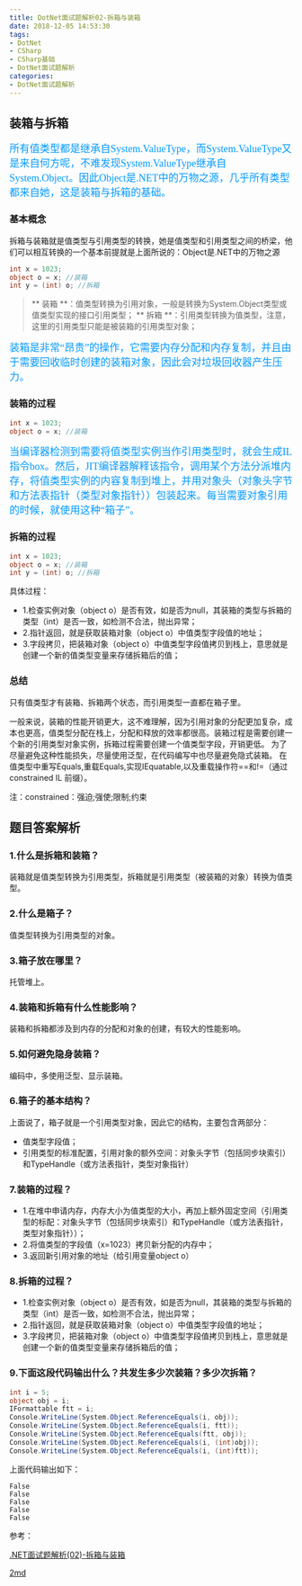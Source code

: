 ```yaml
---
title: DotNet面试题解析02-拆箱与装箱
date: 2018-12-05 14:53:30
tags:
- DotNet
- CSharp
- CSharp基础
- DotNet面试题解析
categories: 
- DotNet面试题解析
---
```

## 装箱与拆箱

<font color=#0099ff size=4 face="黑体">
所有值类型都是继承自System.ValueType，而System.ValueType又是来自何方呢，不难发现System.ValueType继承自System.Object。因此Object是.NET中的万物之源，几乎所有类型都来自她，这是装箱与拆箱的基础。</font>

### 基本概念

拆箱与装箱就是值类型与引用类型的转换，她是值类型和引用类型之间的桥梁，他们可以相互转换的一个基本前提就是上面所说的：Object是.NET中的万物之源

```csharp
int x = 1023;
object o = x; //装箱
int y = (int) o; //拆箱
```

> ** 装箱 **：值类型转换为引用对象，一般是转换为System.Object类型或值类型实现的接口引用类型；
> ** 拆箱 **：引用类型转换为值类型，注意，这里的引用类型只能是被装箱的引用类型对象；

<font color=#0099ff size=4 face="黑体">
装箱是非常“昂贵”的操作，它需要内存分配和内存复制，并且由于需要回收临时创建的装箱对象，因此会对垃圾回收器产生压力。</font>

### 装箱的过程

```csharp
int x = 1023;
object o = x; //装箱
```

<font color=#0099ff size=4 face="黑体">
当编译器检测到需要将值类型实例当作引用类型时，就会生成IL指令box。然后，JIT编译器解释该指令，调用某个方法分派堆内存，将值类型实例的内容复制到堆上，并用对象头（对象头字节和方法表指针（类型对象指针））包装起来。每当需要对象引用的时候，就使用这种“箱子”。</font>

### 拆箱的过程

```csharp
int x = 1023;
object o = x; //装箱
int y = (int) o; //拆箱
```

具体过程：

* 1.检查实例对象（object o）是否有效，如是否为null，其装箱的类型与拆箱的类型（int）是否一致，如检测不合法，抛出异常；
* 2.指针返回，就是获取装箱对象（object o）中值类型字段值的地址；
* 3.字段拷贝，把装箱对象（object o）中值类型字段值拷贝到栈上，意思就是创建一个新的值类型变量来存储拆箱后的值；

### 总结

只有值类型才有装箱、拆箱两个状态，而引用类型一直都在箱子里。

一般来说，装箱的性能开销更大，这不难理解，因为引用对象的分配更加复杂，成本也更高，值类型分配在栈上，分配和释放的效率都很高。装箱过程是需要创建一个新的引用类型对象实例，拆箱过程需要创建一个值类型字段，开销更低。
为了尽量避免这种性能损失，尽量使用泛型，在代码编写中也尽量避免隐式装箱。
在值类型中重写Equals,重载Equals,实现IEquatable<T>,以及重载操作符==和!=（通过constrained IL 前缀）。

注：constrained：强迫;强使;限制;约束

## 题目答案解析

### 1.什么是拆箱和装箱？

装箱就是值类型转换为引用类型，拆箱就是引用类型（被装箱的对象）转换为值类型。

### 2.什么是箱子？

值类型转换为引用类型的对象。

### 3.箱子放在哪里？

托管堆上。

### 4.装箱和拆箱有什么性能影响？

装箱和拆箱都涉及到内存的分配和对象的创建，有较大的性能影响。

### 5.如何避免隐身装箱？

编码中，多使用泛型、显示装箱。

### 6.箱子的基本结构？

上面说了，箱子就是一个引用类型对象，因此它的结构，主要包含两部分：

* 值类型字段值；
* 引用类型的标准配置，引用对象的额外空间：对象头字节（包括同步块索引）和TypeHandle（或方法表指针，类型对象指针）

### 7.装箱的过程？

* 1.在堆中申请内存，内存大小为值类型的大小，再加上额外固定空间（引用类型的标配：对象头字节（包括同步块索引）和TypeHandle（或方法表指针，类型对象指针））；
* 2.将值类型的字段值（x=1023）拷贝新分配的内存中；
* 3.返回新引用对象的地址（给引用变量object o）

### 8.拆箱的过程？

* 1.检查实例对象（object o）是否有效，如是否为null，其装箱的类型与拆箱的类型（int）是否一致，如检测不合法，抛出异常；
* 2.指针返回，就是获取装箱对象（object o）中值类型字段值的地址；
* 3.字段拷贝，把装箱对象（object o）中值类型字段值拷贝到栈上，意思就是创建一个新的值类型变量来存储拆箱后的值；

### 9.下面这段代码输出什么？共发生多少次装箱？多少次拆箱？

```csharp
int i = 5;
object obj = i;
IFormattable ftt = i;
Console.WriteLine(System.Object.ReferenceEquals(i, obj));
Console.WriteLine(System.Object.ReferenceEquals(i, ftt));
Console.WriteLine(System.Object.ReferenceEquals(ftt, obj));
Console.WriteLine(System.Object.ReferenceEquals(i, (int)obj));
Console.WriteLine(System.Object.ReferenceEquals(i, (int)ftt));
```

上面代码输出如下：

```code
False
False
False
False
False
```

参考：

[.NET面试题解析(02)-拆箱与装箱](http://www.cnblogs.com/anding/p/5236739.html)

[2md](https://phodal.github.io/2md/)